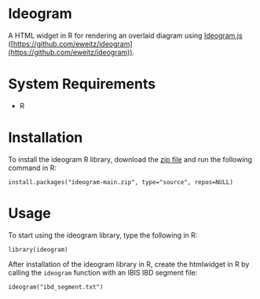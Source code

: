 # Ideogram
A HTML widget in R for rendering an overlaid diagram using [Ideogram.js](https://eweitz.github.io/ideogram/) ([https://github.com/eweitz/ideogram](https://github.com/eweitz/ideogram)).

# System Requirements
- R

# Installation
To install the ideogram R library, download the [zip file](https://github.com/a-thind/ideogram/archive/refs/heads/main.zip) and run the following command in R:
```
install.packages("ideogram-main.zip", type="source", repos=NULL)
```


# Usage
To start using the ideogram library, type the following in R:
```
library(ideogram)
```

After installation of the ideogram library in R, create the htmlwidget in R by calling the ```ideogram``` function with an IBIS IBD segment file:
```
ideogram("ibd_segment.txt")
```
